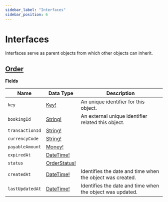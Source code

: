 ```yaml
---
sidebar_label: "Interfaces"
sidebar_position: 6
---
```


# Interfaces

Interfaces serve as parent objects from which other objects can inherit.

## [Order](/docs/graphql/interfaces#order)

**Fields**

| Name            | Data Type                                       | Description                                               |
| --------------- | ----------------------------------------------- | --------------------------------------------------------- |
| `key`           | [Key!](/docs/graphql/scalars#key)               | An unique identifier for this object.                     |
| `bookingId`     | [String!](/docs/graphql/scalars#string)         | An external unique identifier related this object.        |
| `transactionId` | [String!](/docs/graphql/scalars#string)         |                                                           |
| `currencyCode`  | [String!](/docs/graphql/scalars#string)         |                                                           |
| `payableAmount` | [Money!](/docs/graphql/scalars#money)           |                                                           |
| `expiredAt`     | [DateTime!](/docs/graphql/scalars#string)       |                                                           |
| `status`        | [OrderStatus!](/docs/graphql/enums#orderstatus) |                                                           |
| `createdAt`     | [DateTime!](/docs/graphql/scalars#datetime)     | Identifies the date and time when the object was created. |
| `lastUpdatedAt` | [DateTime!](/docs/graphql/scalars#datetime)     | Identifies the date and time when the object was updated. |
